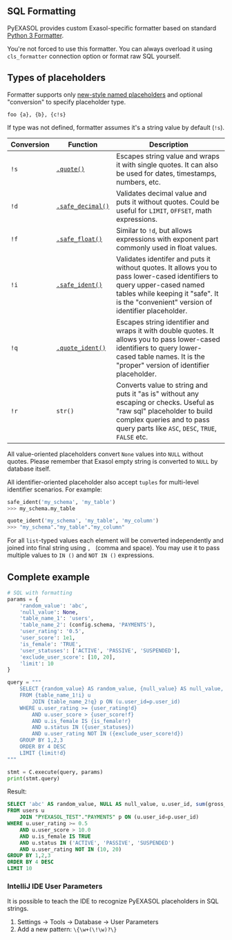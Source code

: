 ## SQL Formatting

PyEXASOL provides custom Exasol-specific formatter based on standard [Python 3 Formatter](https://docs.python.org/3/library/string.html#string.Formatter).

You're not forced to use this formatter. You can always overload it using `cls_formatter` connection option or format raw SQL yourself.

## Types of placeholders

Formatter supports only [new-style named placeholders](https://www.python.org/dev/peps/pep-3101/) and optional "conversion" to specify placeholder type.
```
foo {a}, {b}, {c!s}
```

If type was not defined, formatter assumes it's a string value by default (`!s`).

| Conversion | Function | Description |
| --- | --- | --- |
| `!s` | [`.quote()`](/docs/REFERENCE.md#quote) | Escapes string value and wraps it with single quotes. It can also be used for dates, timestamps, numbers, etc. |
| `!d` | [`.safe_decimal()`](/docs/REFERENCE.md#safe_decimal) | Validates decimal value and puts it without quotes. Could be useful for `LIMIT`, `OFFSET`, math expressions. |
| `!f` | [`.safe_float()`](/docs/REFERENCE.md#safe_float) | Similar to `!d`, but allows expressions with exponent part commonly used in float values. |
| `!i` | [`.safe_ident()`](/docs/REFERENCE.md#safe_ident) | Validates identifer and puts it without quotes. It allows you to pass lower-cased identifiers to query upper-cased named tables while keeping it "safe". It is the "convenient" version of identifier placeholder. |
| `!q` | [`.quote_ident()`](/docs/REFERENCE.md#quote_ident) | Escapes string identifier and wraps it with double quotes. It allows you to pass lower-cased identifiers to query lower-cased table names. It is the "proper" version of identifier placeholder. |
| `!r` | `str()` | Converts value to string and puts it "as is" without any escaping or checks. Useful as "raw sql" placeholder to build complex queries and to pass query parts like `ASC`, `DESC`, `TRUE`, `FALSE` etc. |

All value-oriented placeholders convert `None` values into `NULL` without quotes. Please remember that Exasol empty string is converted to `NULL` by database itself.

All identifier-oriented placeholder also accept `tuples` for multi-level identifier scenarios. For example:
```python
safe_ident('my_schema', 'my_table')
>>> my_schema.my_table

quote_ident('my_schema', 'my_table', 'my_column')
>>> "my_schema"."my_table"."my_column"
```

For all `list`-typed values each element will be converted independently and joined into final string using `, ` (comma and space). You may use it to pass multiple values to `IN ()` and `NOT IN ()` expressions.

## Complete example

```python
# SQL with formatting
params = {
    'random_value': 'abc',
    'null_value': None,
    'table_name_1': 'users',
    'table_name_2': (config.schema, 'PAYMENTS'),
    'user_rating': '0.5',
    'user_score': 1e1,
    'is_female': 'TRUE',
    'user_statuses': ['ACTIVE', 'PASSIVE', 'SUSPENDED'],
    'exclude_user_score': [10, 20],
    'limit': 10
}

query = """
    SELECT {random_value} AS random_value, {null_value} AS null_value, u.user_id, sum(gross_amt) AS gross_amt
    FROM {table_name_1!i} u
        JOIN {table_name_2!q} p ON (u.user_id=p.user_id)
    WHERE u.user_rating >= {user_rating!d}
        AND u.user_score > {user_score!f}
        AND u.is_female IS {is_female!r}
        AND u.status IN ({user_statuses})
        AND u.user_rating NOT IN ({exclude_user_score!d})
    GROUP BY 1,2,3
    ORDER BY 4 DESC
    LIMIT {limit!d}
"""

stmt = C.execute(query, params)
print(stmt.query)
```

Result:
```sql
SELECT 'abc' AS random_value, NULL AS null_value, u.user_id, sum(gross_amt) AS gross_amt
FROM users u
    JOIN "PYEXASOL_TEST"."PAYMENTS" p ON (u.user_id=p.user_id)
WHERE u.user_rating >= 0.5
    AND u.user_score > 10.0
    AND u.is_female IS TRUE
    AND u.status IN ('ACTIVE', 'PASSIVE', 'SUSPENDED')
    AND u.user_rating NOT IN (10, 20)
GROUP BY 1,2,3
ORDER BY 4 DESC
LIMIT 10
```

### IntelliJ IDE User Parameters

It is possible to teach the IDE to recognize PyEXASOL placeholders in SQL strings.

1. Settings -> Tools -> Database -> User Parameters
2. Add a new pattern: `\{\w+(\!\w)?\}`
